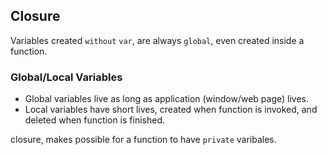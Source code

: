 ## Closure

Variables created `without` `var`, are always `global`, even created inside a function.

### Global/Local Variables

* Global variables live as long as application (window/web page) lives.
* Local variables have short lives, created when function is invoked, and deleted when function is finished.

closure, makes possible for a function to have `private` varibales.
